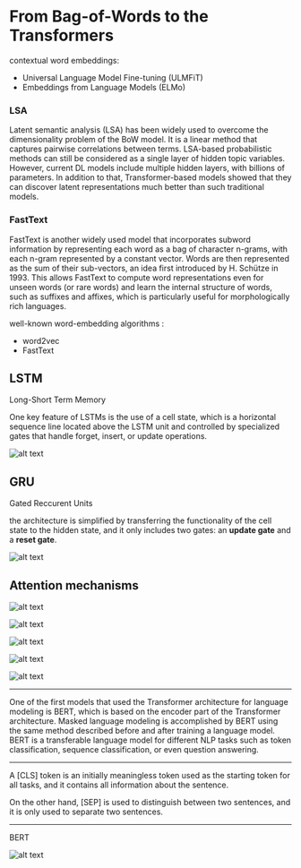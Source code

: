 # From Bag-of-Words to the Transformers


contextual word embeddings:
- Universal Language Model Fine-tuning (ULMFiT)
- Embeddings from Language Models (ELMo)


### LSA
Latent semantic analysis (LSA) has been widely used to overcome the dimensionality problem of
the BoW model. It is a linear method that captures pairwise correlations between terms. LSA-based
probabilistic methods can still be considered as a single layer of hidden topic variables. However,
current DL models include multiple hidden layers, with billions of parameters. In addition to that,
Transformer-based models showed that they can discover latent representations much better than
such traditional models.


### FastText
FastText is another widely used model that incorporates subword information by representing each
word as a bag of character n-grams, with each n-gram represented by a constant vector. Words are then
represented as the sum of their sub-vectors, an idea first introduced by H. Schütze in 1993. This allows FastText to compute word representations even for unseen words (or rare words) and learn the internal
structure of words, such as suffixes and affixes, which is particularly useful for morphologically rich
languages.



well-known word-embedding algorithms :
- word2vec
- FastText



## LSTM
Long-Short Term Memory

One key feature of LSTMs is the
use of a cell state, which is a horizontal sequence line located above the LSTM unit and controlled by
specialized gates that handle forget, insert, or update operations.

![alt text](pics/p1.png)


## GRU
Gated Reccurent Units

the architecture is simplified by transferring the functionality of the cell state to the hidden state, and it only includes
two gates: an **update gate** and a **reset gate**.

![alt text](pics/p2.png)


## Attention mechanisms

![alt text](pics/p3.png)


![alt text](pics/p4.png)


![alt text](pics/p5.png)


![alt text](image.png)


![alt text](pics/p6.png)


---

One of the first models that used the Transformer architecture for language modeling is BERT,
which is based on the encoder part of the Transformer architecture. Masked language modeling is
accomplished by BERT using the same method described before and after training a language model.
BERT is a transferable language model for different NLP tasks such as token classification, sequence
classification, or even question answering.

---

A [CLS] token is an initially meaningless token used as the starting token for all tasks, and it contains all information about the
sentence.

On the other hand, [SEP] is used to distinguish between two sentences, and it is only used to separate
two sentences.

---

BERT


![alt text](pics/p7.png)


